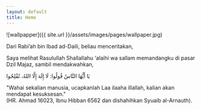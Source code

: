 ```yaml
---
layout: default
title: Home
---
```


![wallpapper]({{ site.url }}/assets/images/pages/wallpaper.jpg)

Dari Rabi’ah bin Ibad ad-Daili, beliau menceritakan,

Saya melihat Rasulullah Shallallahu ‘alaihi wa sallam memandangku di pasar Dzil Majaz, sambil mendakwahkan,

يَا أَيُّهَا النَّاسُ قُولُوا: لَا إِلَهَ إِلَّا اللهُ، تُفْلِحُوا

"Wahai sekalian manusia, ucapkanlah Laa ilaaha illallah, kalian akan mendapat kesuksesan."  
(HR. Ahmad 16023, Ibnu Hibban 6562 dan dishahihkan Syuaib al-Arnauth).





